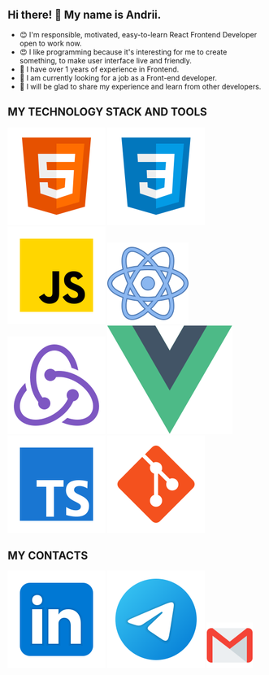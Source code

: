 ## Hi there! 👋 My name is Andrii.
* 😊 I'm responsible, motivated, easy-to-learn React Frontend Developer open to work now.
* 😍 I like programming because it's interesting for me to create something, to make user interface live and friendly.
* 🐞 I have over 1 years of experience in Frontend.
* 🌱 I am currently looking for a job as a Front-end developer.
* 👯 I will be glad to share my experience and learn from other developers.

## MY TECHNOLOGY STACK AND TOOLS
![HTML](/svg/html-5.svg)
![CSS](/svg/css3.svg)
![JS](/svg/JS.svg)
![React](/svg/react.svg)
![Redux](/svg/redux.svg)
![Vue](/svg/vue.svg)
![TS](/svg/TS.svg)
![Git](/svg/git.svg)

## MY CONTACTS
[<img src="./svg/Linkedin.svg">](https://www.linkedin.com/in/andrii-shvaika-253588212/)
[<img src="./svg/telegram.svg">](https://t.me/AndriiShvaika)
[<img src="./svg/gmail.svg" width="90px" height="90px">](mailto:shvaika.andrii@gmail.com)
